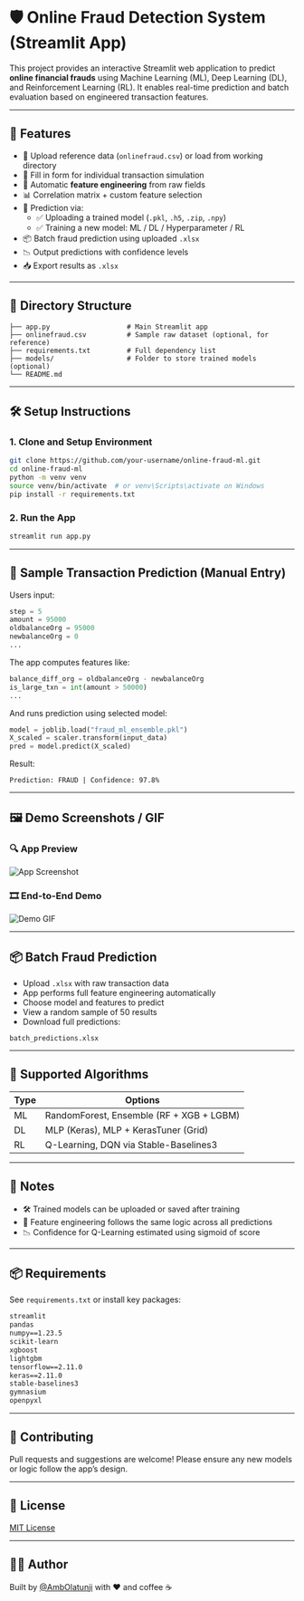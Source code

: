 # 🛡️ Online Fraud Detection System (Streamlit App)

This project provides an interactive Streamlit web application to predict **online financial frauds** using Machine Learning (ML), Deep Learning (DL), and Reinforcement Learning (RL). It enables real-time prediction and batch evaluation based on engineered transaction features.

---

## 🚀 Features

- 📁 Upload reference data (`onlinefraud.csv`) or load from working directory
- 🧾 Fill in form for individual transaction simulation
- 🧪 Automatic **feature engineering** from raw fields
- 📊 Correlation matrix + custom feature selection
- 🧠 Prediction via:
  - ✅ Uploading a trained model (`.pkl`, `.h5`, `.zip`, `.npy`)
  - ✅ Training a new model: ML / DL / Hyperparameter / RL
- 📦 Batch fraud prediction using uploaded `.xlsx`
- 📉 Output predictions with confidence levels
- 📥 Export results as `.xlsx`

---

## 📂 Directory Structure

```
├── app.py                   # Main Streamlit app
├── onlinefraud.csv          # Sample raw dataset (optional, for reference)
├── requirements.txt         # Full dependency list
├── models/                  # Folder to store trained models (optional)
└── README.md
```

---

## 🛠️ Setup Instructions

### 1. Clone and Setup Environment

```bash
git clone https://github.com/your-username/online-fraud-ml.git
cd online-fraud-ml
python -m venv venv
source venv/bin/activate  # or venv\Scripts\activate on Windows
pip install -r requirements.txt
```

### 2. Run the App

```bash
streamlit run app.py
```

---

## 🧾 Sample Transaction Prediction (Manual Entry)

Users input:

```python
step = 5
amount = 95000
oldbalanceOrg = 95000
newbalanceOrg = 0
...
```

The app computes features like:

```python
balance_diff_org = oldbalanceOrg - newbalanceOrg
is_large_txn = int(amount > 50000)
...
```

And runs prediction using selected model:

```python
model = joblib.load("fraud_ml_ensemble.pkl")
X_scaled = scaler.transform(input_data)
pred = model.predict(X_scaled)
```

Result:

```
Prediction: FRAUD | Confidence: 97.8%
```

---

## 🖼️ Demo Screenshots / GIF

### 🔍 App Preview

![App Screenshot](https://raw.githubusercontent.com/your-username/online-fraud-ml/main/demo_screenshot.png)

### 🎞️ End-to-End Demo

![Demo GIF](https://raw.githubusercontent.com/your-username/online-fraud-ml/main/demo.gif)

---

## 📦 Batch Fraud Prediction

- Upload `.xlsx` with raw transaction data
- App performs full feature engineering automatically
- Choose model and features to predict
- View a random sample of 50 results
- Download full predictions:

```text
batch_predictions.xlsx
```

---

## 🧠 Supported Algorithms

| Type | Options                                  |
| ---- | ---------------------------------------- |
| ML   | RandomForest, Ensemble (RF + XGB + LGBM) |
| DL   | MLP (Keras), MLP + KerasTuner (Grid)     |
| RL   | Q-Learning, DQN via Stable-Baselines3    |

---

## 📌 Notes

- 🛠️ Trained models can be uploaded or saved after training
- 🔁 Feature engineering follows the same logic across all predictions
- 📉 Confidence for Q-Learning estimated using sigmoid of score

---

## 📦 Requirements

See `requirements.txt` or install key packages:

```txt
streamlit
pandas
numpy==1.23.5
scikit-learn
xgboost
lightgbm
tensorflow==2.11.0
keras==2.11.0
stable-baselines3
gymnasium
openpyxl
```

---

## 🤝 Contributing

Pull requests and suggestions are welcome! Please ensure any new models or logic follow the app’s design.

---

## 📜 License

[MIT License](LICENSE)

---

## 👨‍💻 Author

Built by [@AmbOlatunji](https://github.com/ambolatunji) with ❤️ and coffee ☕
